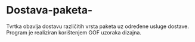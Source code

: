 # Dostava-paketa-
Tvrtka obavlja dostavu različitih vrsta paketa uz određene usluge dostave. Program je realiziran korištenjem GOF uzoraka dizajna. 
